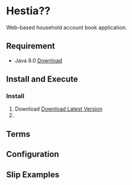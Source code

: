 # Hestia??
Web-based household account book application.

## Requirement
* Java 8.0  [Download](http://www.oracle.com/technetwork/java/javase/downloads/index.html)

## Install and Execute
### Install
1. Download
[Download Latest Version](/dist/hestia_version1_latest.zip)
1. 

## Terms

## Configuration

## Slip Examples
